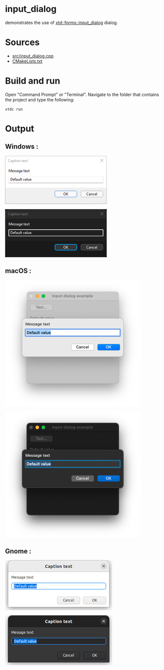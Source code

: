 # input_dialog

demonstrates the use of [xtd::forms::input_dialog](https://codedocs.xyz/gammasoft71/xtd/classxtd_1_1forms_1_1input__dialog.html) dialog.

# Sources

* [src/input_dialog.cpp](src/input_dialog.cpp)
* [CMakeLists.txt](CMakeLists.txt)

# Build and run

Open "Command Prompt" or "Terminal". Navigate to the folder that contains the project and type the following:

```shell
xtdc run
```

# Output

## Windows :

![Screenshot](../../../../docs/pictures/examples/input_dialog_w.png)

![Screenshot](../../../../docs/pictures/examples/input_dialog_wd.png)

## macOS :

![Screenshot](../../../../docs/pictures/examples/input_dialog_m.png)

![Screenshot](../../../../docs/pictures/examples/input_dialog_md.png)

## Gnome :

![Screenshot](../../../../docs/pictures/examples/input_dialog_g.png)

![Screenshot](../../../../docs/pictures/examples/input_dialog_gd.png)
